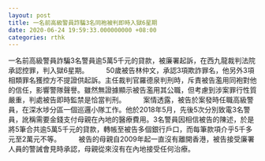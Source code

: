 ```yaml
---
layout: post
title: 一名前高級警員詐騙3名同袍被判即時入獄6星期
date: 2020-06-24 19:59:33.000000000 +08:00
categories: rthk
---
```


一名前高級警員詐騙3名警員逾5萬5千元的貸款，被廉署起訴，在西九龍裁判法院承認控罪，判入獄6星期。
　　 
50歲被告林仲文，承認3項欺詐罪名，他另外3項相類罪名獲控方不提證供起訴。主任裁判官羅德泉判刑時，斥責被告濫用同袍對他的信任，影響警隊聲譽。雖然無證據顯示被告濫用其公職，但考慮到涉案罪行性質嚴重，判處被告即時監禁是恰當判刑。
　　 
案情透露，被告於案發時任職高級警員，在深水埗分區一個巡邏小隊工作。他於2018年5月，先後5次分別致電3名警員，訛稱需要金錢支付母親在內地的醫療費用。3名警員因相信被告的陳述，於是將5筆合共逾5萬5千元的貸款，轉帳至被告多個銀行戶口，而每筆款項介乎5千多元至2萬元不等。
　　 
被告的母親自2009年起一直沒有離開香港，被告接受廉署人員的警誡會見時承認，母親從來沒有在內地接受任何治療。
　　
